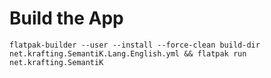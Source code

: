 # Build the App

```shell
flatpak-builder --user --install --force-clean build-dir net.krafting.SemantiK.Lang.English.yml && flatpak run net.krafting.SemantiK
```
